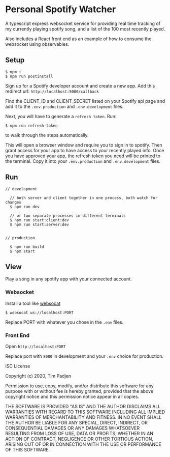 # Personal Spotify Watcher

A typescript express websocket service for providing real time tracking of my currently playing spotify song, and a list of the 100 most recently played.

Also includes a React front end as an example of how to consume the websocket using observables.

## Setup

```
$ npm i
$ npm run postinstall
```

Sign up for a Spotify developer account and create a new app.
Add this redirect url: `http://localhost:5000/callback`

Find the CLIENT_ID and CLIENT_SECRET listed on your Spotify api page and add it to the `.env.production` and `.env.development` files.

Next, you will have to generate a `refresh token`. Run:
```
$ npm run refresh-token
```
to walk through the steps automatically.

This will open a browser window and require you to sign in to spotify.
Then grant access for your app to have access to your recently played info.
Once you have approved your app, the refresh token you need will be printed to the terminal.
Copy it into your `.env.production` and `.env.development` files.

## Run

```
// development

  // both server and client together in one process, both watch for changes
  $ npm run dev

  // or two separate processes in different terminals
  $ npm run start:client:dev
  $ npm run start:server:dev


// production

  $ npm run build
  $ npm start
```

## View

Play a song in any spotify app with your connected account.

### Websocket

Install a tool like [websocat](https://github.com/vi/websocat)

```
$ websocat ws://localhost:PORT
```

Replace PORT with whatever you chose in the `.env` files.

### Front End

Open `http://localhost:PORT`

Replace port with `8080` in development and your `.env` choice for production.


ISC License

Copyright (c) 2020, Tim Padjen

Permission to use, copy, modify, and/or distribute this software for any
purpose with or without fee is hereby granted, provided that the above
copyright notice and this permission notice appear in all copies.

THE SOFTWARE IS PROVIDED "AS IS" AND THE AUTHOR DISCLAIMS ALL WARRANTIES
WITH REGARD TO THIS SOFTWARE INCLUDING ALL IMPLIED WARRANTIES OF
MERCHANTABILITY AND FITNESS. IN NO EVENT SHALL THE AUTHOR BE LIABLE FOR
ANY SPECIAL, DIRECT, INDIRECT, OR CONSEQUENTIAL DAMAGES OR ANY DAMAGES
WHATSOEVER RESULTING FROM LOSS OF USE, DATA OR PROFITS, WHETHER IN AN
ACTION OF CONTRACT, NEGLIGENCE OR OTHER TORTIOUS ACTION, ARISING OUT OF
OR IN CONNECTION WITH THE USE OR PERFORMANCE OF THIS SOFTWARE.